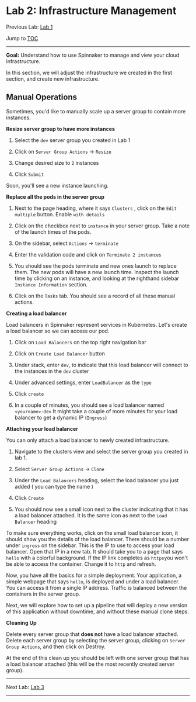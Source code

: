 # Lab 2: Infrastructure Management

Previous Lab: [Lab 1](/lab-1.md)

Jump to [TOC](/README.md)

---

**Goal:** Understand how to use Spinnaker to manage and view your cloud infrastructure.

In this section, we will adjust the infrastructure we created in the first section, and create new infrastructure.

## Manual Operations
Sometimes, you'd like to manually scale up a server group to contain more instances.

**Resize server group to have more instances**

1. Select the `dev` server group you created in Lab 1

1. Click on `Server Group Actions` -> `Resize`

1. Change desired size to `2` instances

1. Click `Submit`

Soon, you'll see a new instance launching.

**Replace all the pods in the server group** 

1. Next to the page heading, where it says `Clusters` , click on the `Edit multiple` button. Enable `with details`

1. Click on the checkbox next to `instance` in your server group. Take a note of the launch times of the pods.

1. On the sidebar, select `Actions` -> `terminate`

1. Enter the validation code and click on `Terminate 2 instances`

1. You should see the pods terminate and new ones launch to replace them. The new pods will have a new launch time. Inspect the launch time by clicking on an instance, and looking at the righthand sidebar `Instance Information` section.

1. Click on the `Tasks` tab. You should see a record of all these manual actions.

**Creating a load balancer**

Load balancers in Spinnaker represent services in Kubernetes. Let's create a load balancer so we can access our pod.

1. Click on `Load Balancers` on the top right navigation bar

1. Click on `Create Load Balancer` button

1. Under stack, enter `dev`, to indicate that this load balancer will connect to the instances in the `dev` cluster

1. Under advanced settings, enter `LoadBalancer` as the `type`

1. Click `create`

1. In a couple of minutes, you should see a load balancer named `<yourname>-dev`
It might take a couple of more minutes for your load balancer to get a dynamic IP (`Ingress`)

**Attaching your load balancer**

You can only attach a load balancer to newly created infrastructure.

1. Navigate to the clusters view and select the server group you created in lab 1.

1. Select `Server Group Actions` -> `Clone`

1. Under the `Load Balancers` heading, select the load balancer you just added \( you can type the name \)

1. Click `Create`

1. You should now see a small icon next to the cluster indicating that it has a load balancer attached. It is the same icon as next to the `Load Balancer` heading

To make sure everything works, click on the small load balancer icon, it should show you the details of the load balancer. There should be a number under `ingress` on the sidebar. This is the IP to use to access your load balancer. Open that IP in a new tab. It should take you to a page that says `hello` with a colorful background. If the IP link completes as `https`you won't be able to access the container. Change it to `http` and refresh.

Now, you have all the basics for a simple deployment. Your application, a simple webpage that says `hello`, is deployed and under a load balancer. You can access it from a single IP address. Traffic is balanced between the containers in the server group.

Next, we will explore how to set up a pipeline that will deploy a new version of this application without downtime, and without these manual clone steps.

**Cleaning Up**

Delete every server group that **does not** have a load balancer attached. Delete each server group by selecting the server group, clicking on `Server Group Actions`, and then click on Destroy.

At the end of this clean up you should be left with one server group that has a load balancer attached \(this will be the most recently created server group\).

---

Next Lab: [Lab 3](/lab-3.md)

---

